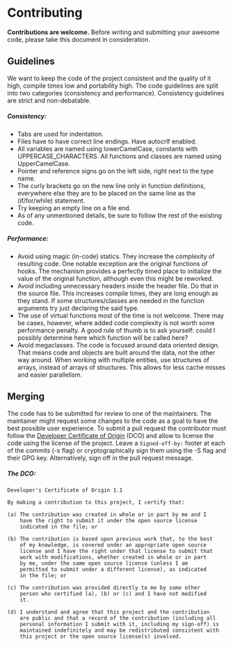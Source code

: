 # Contributing

**Contributions are welcome.** Before writing and submitting your awesome code, please take this document in consideration.

## Guidelines

We want to keep the code of the project consistent and the quality of it high, compile times low and portability high. The code guidelines are split into two categories (consistency and performance). Consistency guidelines are strict and non-debatable.

##### Consistency:
- Tabs are used for indentation.
- Files have to have correct line endings. Have autocrlf enabled.
- All variables are named using lowerCamelCase, constants with UPPERCASE_CHARACTERS. All functions and classes are named using UpperCamelCase.
- Pointer and reference signs go on the left side, right next to the type name.
- The curly brackets go on the new line only in function definitions, everywhere else they are to be placed on the same line as the (if/for/while) statement.
- Try keeping an empty line on a file end.
- As of any unmentioned details, be sure to follow the rest of the existing code.

##### Performance:
- Avoid using magic (in-code) statics. They increase the complexity of resulting code. One notable exception are the original functions of hooks. The mechanism provides a perfectly timed place to initialize the value of the original function, although even this might be reworked.
- Avoid including unnecessary headers inside the header file. Do that in the source file. This increases compile times, they are long enough as they stand. If some structures/classes are needed in the function arguments try just declaring the said type.
- The use of virtual functions most of the time is not welcome. There may be cases, however, where added code complexity is not worth some performance penalty. A good rule of thumb is to ask yourself: could I possibly determine here which function will be called here?
- Avoid megaclasses. The code is focused around data oriented design. That means code and objects are built around the data, not the other way around. When working with multiple entities, use structures of arrays, instead of arrays of structures. This allows for less cache misses and easier parallelism.

## Merging

The code has to be submitted for review to one of the maintainers. The maintainer might request some changes to the code as a goal to have the best possible user experience. To submit a pull request the contributor must follow the [Developer Certificate of Origin](https://developercertificate.org/) (DCO) and allow to license the code using the license of the project. Leave a `Signed-off-by:` footer at each of the commits (-s flag) or cryptographically sign them using the -S flag and their GPG key. Alternatively, sign off in the pull request message.

##### The DCO:
```
Developer's Certificate of Origin 1.1

By making a contribution to this project, I certify that:

(a) The contribution was created in whole or in part by me and I
    have the right to submit it under the open source license
    indicated in the file; or

(b) The contribution is based upon previous work that, to the best
    of my knowledge, is covered under an appropriate open source
    license and I have the right under that license to submit that
    work with modifications, whether created in whole or in part
    by me, under the same open source license (unless I am
    permitted to submit under a different license), as indicated
    in the file; or

(c) The contribution was provided directly to me by some other
    person who certified (a), (b) or (c) and I have not modified
    it.

(d) I understand and agree that this project and the contribution
    are public and that a record of the contribution (including all
    personal information I submit with it, including my sign-off) is
    maintained indefinitely and may be redistributed consistent with
    this project or the open source license(s) involved.
```
